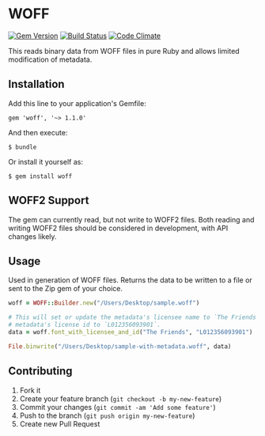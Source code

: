 # WOFF

[![Gem Version](https://badge.fury.io/rb/woff.svg)](https://badge.fury.io/rb/woff)
[![Build Status](https://travis-ci.org/friendsoftheweb/woff-rb.svg?branch=master)](https://travis-ci.org/friendsoftheweb/woff-rb)
[![Code Climate](https://codeclimate.com/github/friendsoftheweb/woff-rb/badges/gpa.svg)](https://codeclimate.com/github/friendsoftheweb/woff-rb)

This reads binary data from WOFF files in pure Ruby and allows limited
modification of metadata.

## Installation

Add this line to your application's Gemfile:

    gem 'woff', '~> 1.1.0'

And then execute:

    $ bundle

Or install it yourself as:

    $ gem install woff

## WOFF2 Support

The gem can currently read, but not write to WOFF2 files. Both reading and writing
WOFF2 files should be considered in development, with API changes likely.

## Usage

Used in generation of WOFF files. Returns the data to be written to a file or
sent to the Zip gem of your choice.

```ruby
woff = WOFF::Builder.new("/Users/Desktop/sample.woff")

# This will set or update the metadata's licensee name to `The Friends` and the
# metadata's license id to `L012356093901`.
data = woff.font_with_licensee_and_id("The Friends", "L012356093901")

File.binwrite("/Users/Desktop/sample-with-metadata.woff", data)
```

## Contributing

1. Fork it
2. Create your feature branch (`git checkout -b my-new-feature`)
3. Commit your changes (`git commit -am 'Add some feature'`)
4. Push to the branch (`git push origin my-new-feature`)
5. Create new Pull Request
